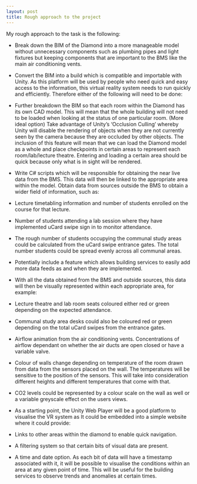 ```yaml
---
layout: post
title: Rough approach to the project
---
```


My rough approach to the task is the following:

* Break down the BIM of the Diamond into a more manageable model without unnecessary components such as plumbing pipes and light fixtures but keeping components that are important to the BMS like the main air conditioning vents.

* Convert the BIM into a build which is compatible and importable with Unity.
As this platform will be used by people who need quick and easy access to the information, this virtual reality system needs to run quickly and efficiently. Therefore either of the following will need to be done:

* Further breakdown the BIM so that each room within the Diamond has its own CAD model. This will mean that the whole building will not need to be loaded when looking at the status of one particular room.
(More ideal option) Take advantage of Unity’s ‘Occlusion Culling’ whereby Unity will disable the rendering of objects when they are not currently seen by the camera because they are occluded by other objects. The inclusion of this feature will mean that we can load the Diamond model as a whole and place checkpoints in certain areas to represent each room/lab/lecture theatre. Entering and loading a certain area should be quick because only what is in sight will be rendered.

* Write C# scripts which will be responsible for obtaining the near live data from the BMS. This data will then be linked to the appropriate area within the model.
Obtain data from sources outside the BMS to obtain a wider field of information, such as:

* Lecture timetabling information and number of students enrolled on the course for that lecture.

* Number of students attending a lab session where they have implemented uCard swipe sign in to monitor attendance.

* The rough number of students occupying the communal study areas could be calculated from the uCard swipe entrance gates. The total number students could be spread evenly across all communal areas.

* Potentially include a feature which allows building services to easily add more data feeds as and when they are implemented.

* With all the data obtained from the BMS and outside sources, this data will then be visually represented within each appropriate area, for example:

* Lecture theatre and lab room seats coloured either red or green depending on the expected attendance.

* Communal study area desks could also be coloured red or green depending on the total uCard swipes from the entrance gates.

* Airflow animation from the air conditioning vents. Concentrations of airflow dependant on whether the air ducts are open closed or have a variable valve.

* Colour of walls change depending on temperature of the room drawn from data from the sensors placed on the wall. The temperatures will be sensitive to the position of the sensors. This will take into consideration different heights and different temperatures that come with that.

* CO2 levels could be represented by a colour scale on the wall as well or a variable greyscale effect on the users views.

* As a starting point, the Unity Web Player will be a good platform to visualise the VR system as It could be embedded into a simple website where it could provide:

* Links to other areas within the diamond to enable quick navigation.

* A filtering system so that certain bits of visual data are present.

* A time and date option. As each bit of data will have a timestamp associated with it, it will be possible to visualise the conditions within an area at any given point of time. This will be useful for the building services to observe trends and anomalies at certain times.
